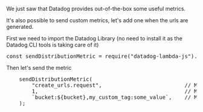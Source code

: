 We just saw that Datadog provides out-of-the-box some useful metrics.

It's also possible to send custom metrics, let's add one when the urls are generated.

First we need to import the Datadog Library (no need to install it as the Datadog CLI tools is taking care of it)
<pre class="file" data-filename="create-urls.js" data-target="insert" data-marker="// placeholder-import-custom-metric">
const sendDistributionMetric = require("datadog-lambda-js").sendDistributionMetric;
</pre>

Then let's send the metric
<pre class="file" data-filename="create-urls.js" data-target="insert" data-marker="// placeholder-send-custom-metric">
    sendDistributionMetric(
        "create_urls.request",                          // Metric name
        1,                                              // Metric value
        `bucket:${bucket},my_custom_tag:some_value`,    // Metric tag
    );
</pre>